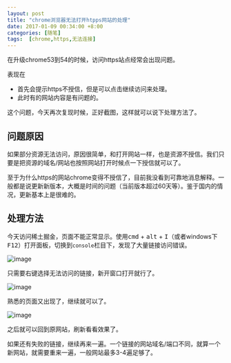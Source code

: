 ```yaml
---
layout: post
title: "chrome浏览器无法打开htpps网站的处理"
date: 2017-01-09 00:34:00 +8:00
categories: [随笔]
tags:  [chrome,https,无法连接]
---
```


在升级chrome53到54的时候，访问https站点经常会出现问题。

表现在

* 首先会提示https不授信，但是可以点击继续访问来处理。
* 此时有的网站内容是有问题的。

这个问题，今天再次复现时候，正好截图，这样就可以说下处理方法了。

## 问题原因

如果部分资源无法访问，原因很简单，和打开网站一样，也是资源不授信。我们只要是把资源的域名/网站也按照网站打开时候点一下授信就可以了。

至于为什么https的网站chrome变得不授信了，目前我没看到可靠地消息解释。一般都是说更新新版本，大概是时间的问题（当前版本超过60天等）。鉴于国内的情况，更新基本上是很难的。

## 处理方法

今天访问稀土掘金，页面不能正常显示。使用<kbd>cmd</kbd> + <kbd>alt</kbd> + <kbd>I</kbd>（或者windows下<kbd>F12</kbd>）打开面板，切换到`console`栏目下，发现了大量链接访问错误。

![image](https://cdn0.yukapril.com/blog/2017-01-09-chrome-https-error-1.png-wm.black)

只需要右键选择无法访问的链接，新开窗口打开就行了。

![image](https://cdn0.yukapril.com/blog/2017-01-09-chrome-https-error-2.png-wm.black)

熟悉的页面又出现了，继续就可以了。

![image](https://cdn0.yukapril.com/blog/2017-01-09-chrome-https-error-3.png-wm.black)

之后就可以回到原网站，刷新看看效果了。

如果还有失败的链接，继续再来一遍。一个链接的网站域名/端口不同，就算一个新网站，就需要重来一遍，一般网站最多3-4遍足够了。



